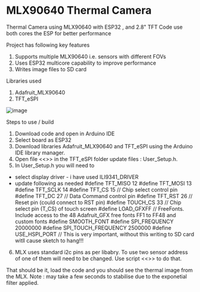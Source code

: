 <meta name="author" content="Sundeep Goel">
<meta name="description" content="Thermal Camera with mxl90640 and ESP32">
<meta name="keywords" content="MLX90640, ESP32, Thermal Camera, FLIR">
<meta name="google-site-verification" content="WHorpyKPL7XUa416tb-LJA24v3BJMLTEdVNlcb2EwkU">

# MLX90640 Thermal Camera
Thermal Camera using MLX90640 with ESP32 , and 2.8" TFT 
Code use both cores the ESP for better performance

Project has following key features
1. Supports multiple MLX90640 i.e. sensors with different FOVs
2. Uses ESP32 multicore capability to improve performance
3. Writes image files to SD card

Libraries used
1. Adafruit_MLX90640
2. TFT_eSPI

![image](https://github.com/sundeepgoel72/Thermal-Camera-with-mxl90640-and-ESP32/assets/16491150/50719bf6-3f35-49da-9f26-1455a7f893c8)

Steps to use / build
1. Download code and open in Arduino IDE
2. Select board as ESP32 
3. Download libraries Adafruit_MLX90640 and TFT_eSPI using the Arduino IDE library manager.
4. Open file <<>> in the TFT_eSPI folder update files : User_Setup.h.
5. In User_Setup.h you will need to 
- select display driver - i have used ILI9341_DRIVER
- update following as needed
   #define TFT_MISO 12
   #define TFT_MOSI 13
   #define TFT_SCLK 14
   #define TFT_CS   15  // Chip select control pin
   #define TFT_DC    27  // Data Command control pin
   #define TFT_RST   26  // Reset pin (could connect to RST pin)
   #define TOUCH_CS 33     // Chip select pin (T_CS) of touch screen
   #define LOAD_GFXFF  // FreeFonts. Include access to the 48 Adafruit_GFX free fonts FF1 to FF48 and custom fonts
   #define SMOOTH_FONT
   #define SPI_FREQUENCY  20000000
   #define SPI_TOUCH_FREQUENCY  2500000
   #define USE_HSPI_PORT   // This is very important, without this writing to SD card witll cause sketch to hang!!!
6. MLX uses standard i2c pins as per libabry. To use two sensor address of one of them will need to be changed. Use script <<>> to do that.

That should be it, load the code and you should see the thermal image from the MLX. Note : may take a few seconds to stabilise due to the exponetial filter applied.


